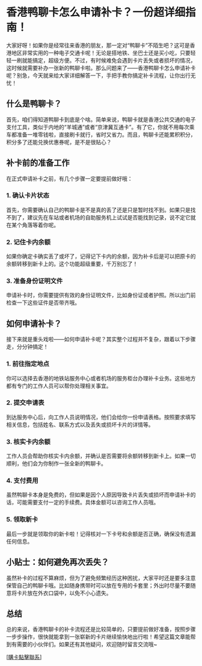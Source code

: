 # 香港鸭聊卡怎么申请补卡？一份超详细指南！

大家好呀！如果你是经常往来香港的朋友，那一定对“鸭聊卡”不陌生吧？这可是香港地区非常实用的一种电子交通卡呢！无论是搭地铁、坐巴士还是买小吃，只要轻轻一刷就能搞定，超级方便。不过，有时候难免会遇到卡片丢失或者损坏的情况，这时候就需要补办一张新的鸭聊卡啦。那么问题来了——香港鸭聊卡怎么申请补卡呢？别急，今天就来给大家详细解答一下，手把手教你搞定补卡流程，让你出行无忧！

## 什么是鸭聊卡？

首先，咱们得知道鸭聊卡到底是个啥。简单来说，鸭聊卡就是香港公共交通的电子支付工具，类似于内地的“羊城通”或者“京津冀互通卡”。有了它，你就不用每次乘车都准备一堆零钱啦，直接刷卡就行，省时又省力。而且，鸭聊卡还能累积积分，积分多了还能兑换优惠券呢，是不是很贴心？

## 补卡前的准备工作

在正式申请补卡之前，有几个步骤一定要提前做好哦：

### 1. 确认卡片状态
首先，你需要确认自己的鸭聊卡是不是真的丢了还是只是暂时找不到。如果只是找不到了，建议先在车站或者机场的自助服务机上试试是否能找到记录，说不定它就在某个角落等着你呢。

### 2. 记住卡内余额
如果你确定卡确实丢了或坏了，记得记下卡内的余额，因为补卡后是可以把原卡的余额转移到新卡上的。这个功能超级重要，千万别忘了！

### 3. 准备身份证明文件
申请补卡时，你需要提供有效的身份证明文件，比如身份证或者护照。所以出门前检查一下这些证件是否带齐哦。

## 如何申请补卡？

接下来就是重头戏啦——如何申请补卡呢？其实整个过程并不复杂，跟着以下步骤走，分分钟搞定！

### 1. 前往指定地点
你可以选择去香港的地铁站服务中心或者机场的服务柜台办理补卡业务。这些地方都有专门的工作人员可以帮你处理相关事宜。

### 2. 提交申请表
到达服务中心后，向工作人员说明情况，他们会给你一份申请表格。按照要求填写相关信息，包括姓名、联系方式以及丢失或损坏卡片的详情等。

### 3. 核实卡内余额
工作人员会帮助你核实卡内余额，并确认是否需要将余额转移到新卡上。如果一切顺利，他们会为你制作一张全新的鸭聊卡。

### 4. 支付费用
虽然鸭聊卡本身是免费的，但如果是因个人原因导致卡片丢失或损坏而申请补卡的话，可能需要支付一定的手续费。具体金额可以咨询工作人员哦。

### 5. 领取新卡
最后一步就是领取你的新卡啦！记得核对一下卡号和余额是否正确，确保没有遗漏任何信息。

## 小贴士：如何避免再次丢失？

虽然补卡的过程不算麻烦，但为了避免频繁经历这种困扰，大家平时还是要多注意保管自己的鸭聊卡哦。比如随身携带时可以放在专用的卡套里；外出时尽量不要随意将卡片放在外衣口袋中，以免不小心遗失。

## 总结

总的来说，香港鸭聊卡的补卡流程还是比较简单的，只要提前做好准备，按照步骤一步步操作，很快就能拿到一张崭新的卡片继续愉快地出行啦！希望这篇文章能帮到有需要的小伙伴们。如果还有其他疑问，欢迎随时留言交流哦~

[[購卡點擊聯系](https://t.me/s/SXDXQF)]